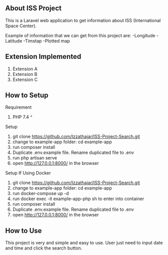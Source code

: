## About ISS Project

This is a Laravel web application to get information about ISS (International Space Center). 

Example of information that we can get from this project are:
-Longitude
-Latitude
-Timstap
-Plotted map

## Extension Implemented
1.   Extension A
2.   Extension B
3.   Extension C

## How to Setup

Requirement
1.    PHP 7.4 ^

Setup
1.    git clone https://github.com/Izzathajar/ISS-Project-Search.git
2.    change to example-app  folder: cd example-app 
3.    run composer install 
4.    Duplicate .env.example file. Rename duplicated file to .env
5.    run php artisan serve
6.    open http://127.0.0.1:8000/ in the browser

Setup If Using Docker
1.    git clone https://github.com/Izzathajar/ISS-Project-Search.git
2.    change to example-app folder: cd example-app
3.    run docker-compose up -d 
4.    run docker exec -it example-app-php sh to enter into container
5.    run composer install 
6.    Duplicate .env.example file. Rename duplicated file to .env 
7.    open http://127.0.0.1:8000/ in the browser

## How to Use

This project is very and simple and easy to use. User just need to input date and time and click the search button. 



